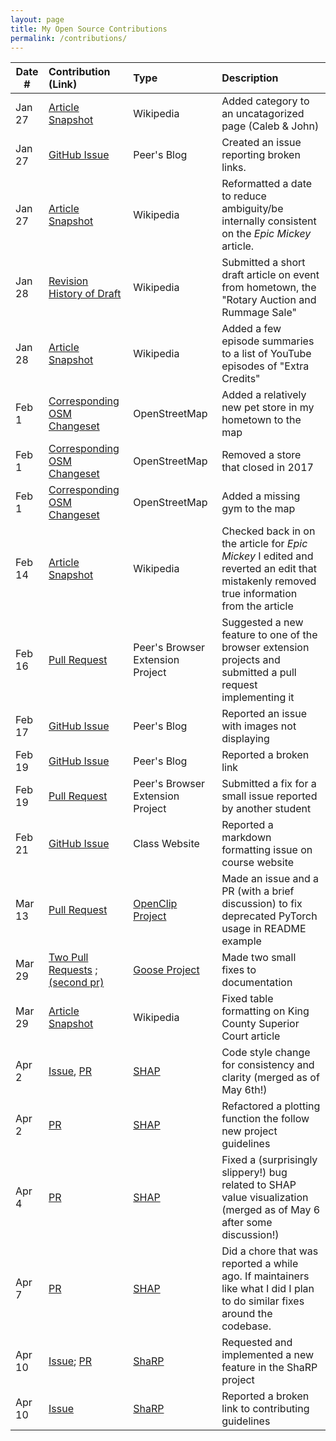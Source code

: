 ```yaml
---
layout: page
title: My Open Source Contributions
permalink: /contributions/
---
```


<!--
Type of the contribution should be "Wikipedia edit", "OpenStreet Map feature", "Documentation", "Course website", "Blog",
"Browser Add-on", etc.

The description should include a brief summary of what you did.

The link should bring us to a public page that shows your contribution. 

Replace the first row with your own contribution. 

-->





| Date #       | Contribution (Link)  | Type  | Description |
|---|:---|:---|:---|
| Jan 27   | [Article Snapshot](https://en.wikipedia.org/w/index.php?title=Caleb_%26_John&oldid=1272248318)    | Wikipedia    |   Added category to an uncatagorized page (Caleb & John)    |
| Jan 27   | [GitHub Issue](https://github.com/ossd-s25/AndreaTang123-weekly/issues/1)  |  Peer's Blog   |  Created an issue reporting broken links.    |
| Jan 27    |  [Article Snapshot](https://en.wikipedia.org/w/index.php?title=Epic_Mickey&oldid=1272286417)   | Wikipedia    | Reformatted a date to reduce ambiguity/be internally consistent on the *Epic Mickey* article. |
| Jan 28 | [Revision History of Draft](https://en.wikipedia.org/w/index.php?title=Draft:Bainbridge_Island_Rotary_Auction_and_Rummage_Sale&action=history) | Wikipedia | Submitted a short draft article on event from hometown, the "Rotary Auction and Rummage Sale" |
| Jan 28 | [Article Snapshot](https://en.wikipedia.org/w/index.php?title=List_of_Extra_Credits_episodes&oldid=1272498099) | Wikipedia | Added a few episode summaries to a list of YouTube episodes of "Extra Credits" |
| Feb 1 | [Corresponding OSM Changeset](https://www.openstreetmap.org/changeset/162026541) | OpenStreetMap | Added a relatively new pet store in my hometown to the map |
| Feb 1 | [Corresponding OSM Changeset](https://www.openstreetmap.org/changeset/162026609) | OpenStreetMap | Removed a store that closed in 2017 |
| Feb 1 | [Corresponding OSM Changeset](https://www.openstreetmap.org/changeset/162026696) | OpenStreetMap | Added a missing gym to the map |
| Feb 14    |  [Article Snapshot](https://en.wikipedia.org/w/index.php?title=Epic_Mickey&oldid=1275738881)   | Wikipedia    | Checked back in on the article for *Epic Mickey* I edited and reverted an edit that mistakenly removed true information from the article   |
| Feb 16    |  [Pull Request](https://github.com/ossd-s25/Team2-add-on-ScreenPet/pull/15)   | Peer's Browser Extension Project    | Suggested a new feature to one of the browser extension projects and submitted a pull request implementing it  |
| Feb 17    |  [GitHub Issue](https://github.com/ossd-s25/polinapianina-weekly/issues/1)   | Peer's Blog    | Reported an issue with images not displaying  |
| Feb 19    |  [GitHub Issue](https://github.com/ossd-s25/avmvng-weekly/issues/1)   | Peer's Blog    | Reported a broken link  |
| Feb 19    |  [Pull Request](https://github.com/ossd-s25/team-9-add-on/pull/2) | Peer's Browser Extension Project | Submitted a fix for a small issue reported by another student |
| Feb 21    |  [GitHub Issue](https://github.com/joannakl/ossd/issues/141) | Class Website | Reported a markdown formatting issue on course website |
| Mar 13 | [Pull Request](https://github.com/mlfoundations/open_clip/pull/1050) | [OpenClip Project](https://github.com/mlfoundations/open_clip) | Made an issue and a PR (with a brief discussion) to fix deprecated PyTorch usage in README example |
| Mar 29 | [Two Pull Requests](https://github.com/block/goose/pull/1924) ; [(second pr)](https://github.com/block/goose/pull/1925) | [Goose Project](https://github.com/block/goose) | Made two small fixes to documentation |
| Mar 29 | [Article Snapshot](https://en.wikipedia.org/w/index.php?title=King_County_Superior_Court&oldid=1283029208) | Wikipedia | Fixed table formatting on King County Superior Court article |
| Apr 2 | [Issue](https://github.com/issues/created?issue=shap%7Cshap%7C4048), [PR](https://github.com/shap/shap/pull/4049) | [SHAP](https://github.com/shap/shap) | Code style change for consistency and clarity (merged as of May 6th!) |
| Apr 2 | [PR](https://github.com/shap/shap/pull/4050) | [SHAP](https://github.com/shap/shap) | Refactored a plotting function the follow new project guidelines |
| Apr 4 | [PR](https://github.com/shap/shap/pull/4053) | [SHAP](https://github.com/shap/shap) | Fixed a (surprisingly slippery!) bug related to SHAP value visualization (merged as of May 6 after some discussion!)|
| Apr 7 | [PR](https://github.com/shap/shap/pull/4056) | [SHAP](https://github.com/shap/shap) | Did a chore that was reported a while ago. If maintainers like what I did I plan to do similar fixes around the codebase. |
| Apr 10 | [Issue](https://github.com/DataResponsibly/ShaRP/issues/62); [PR](https://github.com/DataResponsibly/ShaRP/pull/63) | [ShaRP](https://github.com/DataResponsibly/ShaRP) | Requested and implemented a new feature in the ShaRP project |
|Apr 10 | [Issue](https://github.com/DataResponsibly/ShaRP/issues/64) | [ShaRP](https://github.com/DataResponsibly/ShaRP) | Reported a broken link to contributing guidelines |